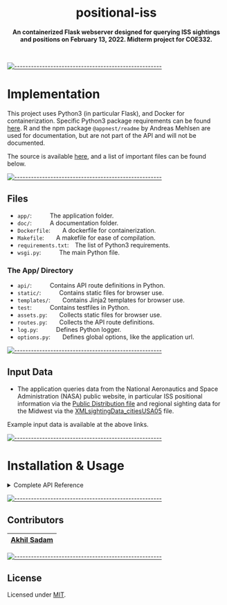 <!-- ⚠️ This README has been generated from the file(s) "blueprint.md" ⚠️--><h1 align="center">positional-iss</h1>
<p align="center">
  <b>An containerized Flask webserver designed for querying ISS sightings and positions on February 13, 2022.
Midterm project for COE332.</b></br>
  <sub><sub>
</p>

<br />



[![-----------------------------------------------------](https://raw.githubusercontent.com/andreasbm/readme/master/assets/lines/cloudy.png)](#implementation)

#  Implementation

This project uses Python3 (in particular Flask), and Docker for containerization. Specific Python3 package requirements can be found <a href="https://github.com/akhilsadam/positional-iss/blob/master/requirements.txt">here</a>. R and the npm package `@appnest/readme` by Andreas Mehlsen are used for documentation, but are not part of the API and will not be documented.

The source is available <a href="https://github.com/akhilsadam/positional-iss/">here</a>, and a list of important files can be found below.

[![-----------------------------------------------------](https://raw.githubusercontent.com/andreasbm/readme/master/assets/lines/cloudy.png)](#files)

##  Files

 - `app/`:&emsp;&emsp;&emsp;The application folder.
 - `doc/`:&emsp;&emsp;&emsp;A documentation folder.
 - `Dockerfile`:&emsp;&emsp;A dockerfile for containerization.
 - `Makefile`:&emsp;&emsp;A makefile for ease of compilation.
 - `requirements.txt`:&emsp;The list of Python3 requirements.
 - `wsgi.py`:&emsp;&emsp;&emsp;The main Python file.

### The App/ Directory

- `api/`:&emsp;&emsp;&emsp;Contains API route definitions in Python.
- `static/`:&emsp;&emsp;&emsp;Contains static files for browser use.
- `templates/`:&emsp;&emsp;Contains Jinja2 templates for browser use.
- `test`:&emsp;&emsp;&emsp;Contains testfiles in Python.
- `assets.py`:&emsp;&emsp;Collects static files for browser use.
- `routes.py`:&emsp;&emsp;Collects the API route definitions.
- `log.py`:&emsp;&emsp;&emsp;Defines Python logger.
- `options.py`:&emsp;&emsp;Defines global options, like the application url.






[![-----------------------------------------------------](https://raw.githubusercontent.com/andreasbm/readme/master/assets/lines/cloudy.png)](#input-data)

##  Input Data

- The application queries data from the National Aeronautics and Space Administration (NASA) public website, in particular ISS positional information via the <a href="https://nasa-public-data.s3.amazonaws.com/iss-coords/2022-02-13/ISS_OEM/ISS.OEM_J2K_EPH.xml">Public Distribution file</a> and regional sighting data for the Midwest via the <a href="https://nasa-public-data.s3.amazonaws.com/iss-coords/2022-02-13/ISS_sightings/XMLsightingData_citiesUSA05.xml">XMLsightingData_citiesUSA05</a> file.

Example input data is available at the above links.


[![-----------------------------------------------------](https://raw.githubusercontent.com/andreasbm/readme/master/assets/lines/cloudy.png)](#installation--usage)

#  Installation & Usage

<details>
<summary> Complete API Reference </summary>


[![-----------------------------------------------------](https://raw.githubusercontent.com/andreasbm/readme/master/assets/lines/cloudy.png)](#rest-api)

#  REST API:
### ENDPOINT: `/`
 - Description: Get homepage HTML
 - Parameters: 
   -  N/A
 - Responses: 
   -  A `200` response will : Return homepage HTML

 - Example: `curl -X GET http://0.0.0.0:5026/ -H "accept: application/json"`


### ENDPOINT: `/api/doc`
 - Description: Get API HTML
 - Parameters: 
   -  N/A
 - Responses: 
   -  A `200` response will : Return API HTML

 - Example: `curl -X GET http://0.0.0.0:5026/api/doc -H "accept: application/json"`


### ENDPOINT: `/api/save`
 - Description: Get API as rendered string
 - Parameters: 
   -  N/A
 - Responses: 
   -  A `200` response will : Return rendered API as string

 - Example: `curl -X GET http://0.0.0.0:5026/api/save -H "accept: application/json"`


### ENDPOINT: `/country`
 - Description: Get all possible countries.
 - Parameters: 
   -  N/A
 - Responses: 
   -  A `200` response will : Return a list of countries.

 - Example: `curl -X GET http://0.0.0.0:5026/country -H "accept: application/json"` yields: 
```  
 [  
     "United_States"  
 ]
```

### ENDPOINT: `/country/{country}`
 - Description: Get data for a single country.
 - Parameters: 
   -  `country`	:	Value (name) of country to be queried.	An example would be : `United_States`
 - Responses: 
   -  A `200` response will : Return all matching (queried country) sightings as json.

 - Example: `curl -X GET http://0.0.0.0:5026/country/United_States -H "accept: application/json"` yields: 
```  
 [  
     {  
         "city": "Olathe",  
         "country": "United_States",  
         "duration_minutes": "6",  
         "enters": "10 above SSW",  
         "exits": "10 above ENE",  
         "max_elevation": "28",  
         "region": "Kansas",  
         "sighting_date": "Thu Feb 17/06:13 AM",  
         "spacecraft": "ISS",  
         "utc_date": "Feb 17, 2022",  
         "utc_offset": "-6.0",  
         "utc_time": "12:13"  
     },  
 ....  
     {  
         "city": "Nantucket",  
         "country": "United_States",  
         "duration_minutes": "3",  
         "enters": "19 above NNW",  
         "exits": "10 above NNE",  
         "max_elevation": "19",  
         "region": "Massachusetts",  
         "sighting_date": "Sat Feb 26/04:56 AM",  
         "spacecraft": "ISS",  
         "utc_date": "Feb 26, 2022",  
         "utc_offset": "-5.0",  
         "utc_time": "09:56"  
     }  
 ]
```

### ENDPOINT: `/country/{country}/region`
 - Description: Get data for all regions of a certain country.
 - Parameters: 
   -  `country`	:	Value (name) of country to be queried.	An example would be : `United_States`
 - Responses: 
   -  A `200` response will : Return all matching regions for the queried country as json.

 - Example: `curl -X GET http://0.0.0.0:5026/country/United_States/region -H "accept: application/json"` yields: 
```  
 [  
     "Kansas",  
     "Kentucky",  
     "Louisiana",  
     "Maine",  
     "Mariana_Islands",  
     "Maryland",  
     "Massachusetts"  
 ]
```

### ENDPOINT: `/country/{country}/region/{region}`
 - Description: Get all data for a specific region of a certain country.
 - Parameters: 
   -  `country`	:	Value (name) of country to be queried.	An example would be : `United_States`
   -  `region`	:	Value (name) of region to be queried.	An example would be : `Kansas`
 - Responses: 
   -  A `200` response will : Return all matching results for the queried region as json.

 - Example: `curl -X GET http://0.0.0.0:5026/country/United_States/region/Kansas -H "accept: application/json"` yields: 
```  
 [  
     {  
         "city": "Olathe",  
         "country": "United_States",  
         "duration_minutes": "6",  
         "enters": "10 above SSW",  
         "exits": "10 above ENE",  
         "max_elevation": "28",  
         "region": "Kansas",  
         "sighting_date": "Thu Feb 17/06:13 AM",  
         "spacecraft": "ISS",  
         "utc_date": "Feb 17, 2022",  
         "utc_offset": "-6.0",  
         "utc_time": "12:13"  
     },  
 ....  
     {  
         "city": "Yates_Center",  
         "country": "United_States",  
         "duration_minutes": "1",  
         "enters": "12 above N",  
         "exits": "10 above N",  
         "max_elevation": "12",  
         "region": "Kansas",  
         "sighting_date": "Sat Feb 26/05:29 AM",  
         "spacecraft": "ISS",  
         "utc_date": "Feb 26, 2022",  
         "utc_offset": "-6.0",  
         "utc_time": "11:29"  
     }  
 ]
```

### ENDPOINT: `/country/{country}/region/{region}/city`
 - Description: Get all cities for a specific region of a certain country.
 - Parameters: 
   -  `country`	:	Value (name) of country to be queried.	An example would be : `United_States`
   -  `region`	:	Value (name) of region to be queried.	An example would be : `Kansas`
 - Responses: 
   -  A `200` response will : Return all matching cities for the queried region and country as json.

 - Example: `curl -X GET http://0.0.0.0:5026/country/United_States/region/Kansas/city -H "accept: application/json"` yields: 
```  
 [  
     "Olathe",  
     "Osborne",  
     "Oskaloosa",  
     "Oswego",  
     "Ottawa",  
     "Paola",  
     "Phillipsburg",  
     "Pittsburg",  
     "Pratt",  
     "Russell",  
     "Saint_Francis",  
     "Saint_John",  
     "Salina",  
     "Scott_City",  
 ....  
     "Sublette",  
     "Syracuse",  
     "Tallgrass_Prairie_National_Preserve",  
     "Topeka",  
     "Tribune",  
     "Troy",  
     "Ulysses",  
     "WaKeeny",  
     "Washington",  
     "Wellington",  
     "Westmoreland",  
     "Wichita",  
     "Winfield",  
     "Yates_Center"  
 ]
```

### ENDPOINT: `/country/{country}/region/{region}/city/{city}`
 - Description: Get all information for a specific city of a region of a certain country.
 - Parameters: 
   -  `country`	:	Value (name) of country to be queried.	An example would be : `United_States`
   -  `region`	:	Value (name) of region to be queried.	An example would be : `Kansas`
   -  `city`	:	Value (name) of city to be queried.	An example would be : `Wichita`
 - Responses: 
   -  A `200` response will : Return all information for the queried city as json.

 - Example: `curl -X GET http://0.0.0.0:5026/country/United_States/region/Kansas/city/Wichita -H "accept: application/json"` yields: 
```  
 [  
     {  
         "city": "Wichita",  
         "country": "United_States",  
         "duration_minutes": "6",  
         "enters": "10 above S",  
         "exits": "10 above ENE",  
         "max_elevation": "25",  
         "region": "Kansas",  
         "sighting_date": "Thu Feb 17/06:12 AM",  
         "spacecraft": "ISS",  
         "utc_date": "Feb 17, 2022",  
         "utc_offset": "-6.0",  
         "utc_time": "12:12"  
     },  
 ....  
     {  
         "city": "Wichita",  
         "country": "United_States",  
         "duration_minutes": "1",  
         "enters": "12 above N",  
         "exits": "10 above N",  
         "max_elevation": "12",  
         "region": "Kansas",  
         "sighting_date": "Sat Feb 26/05:29 AM",  
         "spacecraft": "ISS",  
         "utc_date": "Feb 26, 2022",  
         "utc_offset": "-6.0",  
         "utc_time": "11:29"  
     }  
 ]
```

### ENDPOINT: `/data`
 - Description: Updates the list of data dictionaries.
 - Parameters: 
   -  N/A
 - Responses: 
   -  A `201` response will : Updated data dictionary list.

 - Example: `curl -X POST http://0.0.0.0:5026/data -H "accept: application/json"` yields: 
```  
 "Data updated."
```

### ENDPOINT: `/epoch`
 - Description: Get all possible epochs.
 - Parameters: 
   -  N/A
 - Responses: 
   -  A `200` response will : Return a list of epochs.

 - Example: `curl -X GET http://0.0.0.0:5026/epoch -H "accept: application/json"` yields: 
```  
 [  
     "2022-042T12:00:00.000Z",  
     "2022-042T12:04:00.000Z",  
     "2022-042T12:08:00.000Z",  
     "2022-042T12:12:00.000Z",  
     "2022-042T12:16:00.000Z",  
     "2022-042T12:20:00.000Z",  
     "2022-042T12:24:00.000Z",  
     "2022-042T12:28:00.000Z",  
     "2022-042T12:32:00.000Z",  
     "2022-042T12:36:00.000Z",  
     "2022-042T12:40:00.000Z",  
     "2022-042T12:44:00.000Z",  
     "2022-042T12:48:00.000Z",  
     "2022-042T12:52:00.000Z",  
 ....  
     "2022-057T11:08:56.869Z",  
     "2022-057T11:12:56.869Z",  
     "2022-057T11:16:56.869Z",  
     "2022-057T11:20:56.869Z",  
     "2022-057T11:24:56.869Z",  
     "2022-057T11:28:56.869Z",  
     "2022-057T11:32:56.869Z",  
     "2022-057T11:36:56.869Z",  
     "2022-057T11:40:56.869Z",  
     "2022-057T11:44:56.869Z",  
     "2022-057T11:48:56.869Z",  
     "2022-057T11:52:56.869Z",  
     "2022-057T11:56:56.869Z",  
     "2022-057T12:00:00.000Z"  
 ]
```

### ENDPOINT: `/epoch/{name}`
 - Description: Get data for a single epoch.
 - Parameters: 
   -  `name`	:	Value of epoch to be queried.	An example would be : `2022-042T12:04:00.000Z`
 - Responses: 
   -  A `200` response will : Return epoch information for first matching epoch as json.

 - Example: `curl -X GET http://0.0.0.0:5026/epoch/2022-042T12:04:00.000Z -H "accept: application/json"` yields: 
```  
 {  
     "EPOCH": "2022-042T12:04:00.000Z",  
     "X": {  
         "#text": "-4483.2181885642003",  
         "@units": "km"  
     },  
     "X_DOT": {  
         "#text": "2.63479158884966",  
         "@units": "km/s"  
     },  
     "Y": {  
         "#text": "-4839.4374260438099",  
         "@units": "km"  
     },  
     "Y_DOT": {  
         "#text": "-4.3774148889971602",  
         "@units": "km/s"  
     },  
     "Z": {  
         "#text": "-1653.1850590663901",  
         "@units": "km"  
     },  
     "Z_DOT": {  
         "#text": "5.7014974180323597",  
         "@units": "km/s"  
     }  
 }
```

### ENDPOINT: `/pdf`
 - Description: Get writeup HTML
 - Parameters: 
   -  N/A
 - Responses: 
   -  A `200` response will : Return writeup HTML

 - Example: `curl -X GET http://0.0.0.0:5026/pdf -H "accept: application/json"`


</details>

<!-- 
[![-----------------------------------------------------](https://raw.githubusercontent.com/andreasbm/readme/master/assets/lines/cloudy.png)](#table-of-contents)

##  Table of Contents

* [ Implementation](#-implementation)
	* [ Files](#-files)
		* [The App/ Directory](#the-app-directory)
	* [ Input Data](#-input-data)
* [ Installation & Usage](#-installation--usage)
* [ REST API:](#-rest-api)
		* [ENDPOINT: `/`](#endpoint-)
		* [ENDPOINT: `/api/doc`](#endpoint-apidoc)
		* [ENDPOINT: `/api/save`](#endpoint-apisave)
		* [ENDPOINT: `/country`](#endpoint-country)
		* [ENDPOINT: `/country/{country}`](#endpoint-countrycountry)
		* [ENDPOINT: `/country/{country}/region`](#endpoint-countrycountryregion)
		* [ENDPOINT: `/country/{country}/region/{region}`](#endpoint-countrycountryregionregion)
		* [ENDPOINT: `/country/{country}/region/{region}/city`](#endpoint-countrycountryregionregioncity)
		* [ENDPOINT: `/country/{country}/region/{region}/city/{city}`](#endpoint-countrycountryregionregioncitycity)
		* [ENDPOINT: `/data`](#endpoint-data)
		* [ENDPOINT: `/epoch`](#endpoint-epoch)
		* [ENDPOINT: `/epoch/{name}`](#endpoint-epochname)
		* [ENDPOINT: `/pdf`](#endpoint-pdf)
	* [ Contributors](#-contributors)
	* [ License](#-license) -->

[![-----------------------------------------------------](https://raw.githubusercontent.com/andreasbm/readme/master/assets/lines/cloudy.png)](#contributors)

##  Contributors
	

| [Akhil Sadam](https://github.com/akhilsadam) |
|:----------------------------------------------:|



[![-----------------------------------------------------](https://raw.githubusercontent.com/andreasbm/readme/master/assets/lines/cloudy.png)](#license)

##  License
	
Licensed under [MIT](https://opensource.org/licenses/MIT).